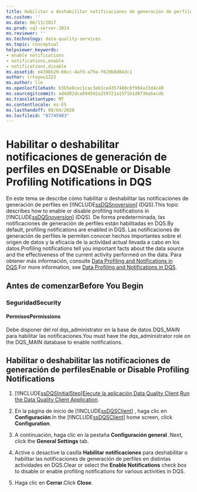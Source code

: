 ```yaml
---
title: Habilitar o deshabilitar notificaciones de generación de perfiles en DQS | Microsoft Docs
ms.custom: ''
ms.date: 06/13/2017
ms.prod: sql-server-2014
ms.reviewer: ''
ms.technology: data-quality-services
ms.topic: conceptual
helpviewer_keywords:
- enable notifications
- notifications,enable
- notifications,disable
ms.assetid: e439bb29-60cc-4afd-a79a-f629b8d843c1
author: lrtoyou1223
ms.author: lle
ms.openlocfilehash: b3b5e8cec1cac3eb1ce4357480c0f994a33d4c40
ms.sourcegitcommit: ad4d92dce894592a259721a1571b1d8736abacdb
ms.translationtype: MT
ms.contentlocale: es-ES
ms.lasthandoff: 08/04/2020
ms.locfileid: "87745983"
---
```

# <a name="enable-or-disable-profiling-notifications-in-dqs"></a><span data-ttu-id="08020-102">Habilitar o deshabilitar notificaciones de generación de perfiles en DQS</span><span class="sxs-lookup"><span data-stu-id="08020-102">Enable or Disable Profiling Notifications in DQS</span></span>
  <span data-ttu-id="08020-103">En este tema se describe cómo habilitar o deshabilitar las notificaciones de generación de perfiles en [!INCLUDE[ssDQSnoversion](../includes/ssdqsnoversion-md.md)] (DQS).</span><span class="sxs-lookup"><span data-stu-id="08020-103">This topic describes how to enable or disable profiling notifications in [!INCLUDE[ssDQSnoversion](../includes/ssdqsnoversion-md.md)] (DQS).</span></span> <span data-ttu-id="08020-104">De forma predeterminada, las notificaciones de generación de perfiles están habilitadas en DQS.</span><span class="sxs-lookup"><span data-stu-id="08020-104">By default, profiling notifications are enabled in DQS.</span></span> <span data-ttu-id="08020-105">Las notificaciones de generación de perfiles le permiten conocer hechos importantes sobre el origen de datos y la eficacia de la actividad actual llevada a cabo en los datos.</span><span class="sxs-lookup"><span data-stu-id="08020-105">Profiling notifications tell you important facts about the data source and the effectiveness of the current activity performed on the data.</span></span> <span data-ttu-id="08020-106">Para obtener más información, consulte [Data Profiling and Notifications in DQS](../../2014/data-quality-services/data-profiling-and-notifications-in-dqs.md).</span><span class="sxs-lookup"><span data-stu-id="08020-106">For more information, see [Data Profiling and Notifications in DQS](../../2014/data-quality-services/data-profiling-and-notifications-in-dqs.md).</span></span>  
  
##  <a name="before-you-begin"></a><a name="BeforeYouBegin"></a> <span data-ttu-id="08020-107">Antes de comenzar</span><span class="sxs-lookup"><span data-stu-id="08020-107">Before You Begin</span></span>  
  
###  <a name="security"></a><a name="Security"></a> <span data-ttu-id="08020-108">Seguridad</span><span class="sxs-lookup"><span data-stu-id="08020-108">Security</span></span>  
  
####  <a name="permissions"></a><a name="Permissions"></a> <span data-ttu-id="08020-109">Permisos</span><span class="sxs-lookup"><span data-stu-id="08020-109">Permissions</span></span>  
 <span data-ttu-id="08020-110">Debe disponer del rol dqs_administrator en la base de datos DQS_MAIN para habilitar las notificaciones.</span><span class="sxs-lookup"><span data-stu-id="08020-110">You must have the dqs_administrator role on the DQS_MAIN database to enable notifications.</span></span>  
  
##  <a name="enable-or-disable-profiling-notifications"></a><a name="Enable"></a><span data-ttu-id="08020-111">Habilitar o deshabilitar las notificaciones de generación de perfiles</span><span class="sxs-lookup"><span data-stu-id="08020-111">Enable or Disable Profiling Notifications</span></span>  
  
1.  [!INCLUDE[ssDQSInitialStep](../includes/ssdqsinitialstep-md.md)]<span data-ttu-id="08020-112">[Ejecute la aplicación Data Quality Client](../../2014/data-quality-services/run-the-data-quality-client-application.md).</span><span class="sxs-lookup"><span data-stu-id="08020-112">[Run the Data Quality Client Application](../../2014/data-quality-services/run-the-data-quality-client-application.md).</span></span>  
  
2.  <span data-ttu-id="08020-113">En la página de inicio de [!INCLUDE[ssDQSClient](../includes/ssdqsclient-md.md)] , haga clic en **Configuración**.</span><span class="sxs-lookup"><span data-stu-id="08020-113">In the [!INCLUDE[ssDQSClient](../includes/ssdqsclient-md.md)] home screen, click **Configuration**.</span></span>  
  
3.  <span data-ttu-id="08020-114">A continuación, haga clic en la pestaña **Configuración general** .</span><span class="sxs-lookup"><span data-stu-id="08020-114">Next, click the **General Settings** tab.</span></span>  
  
4.  <span data-ttu-id="08020-115">Active o desactive la casilla **Habilitar notificaciones** para deshabilitar o habilitar las notificaciones de generación de perfiles en distintas actividades en DQS.</span><span class="sxs-lookup"><span data-stu-id="08020-115">Clear or select the **Enable Notifications** check box to disable or enable profiling notifications for various activities in DQS.</span></span>  
  
5.  <span data-ttu-id="08020-116">Haga clic en **Cerrar**.</span><span class="sxs-lookup"><span data-stu-id="08020-116">Click **Close**.</span></span>  
  
  
